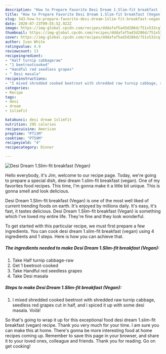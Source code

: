 ```yaml
---
description: "How to Prepare Favorite Desi Dream 1.Slim-fit breakfast (Vegan)"
title: "How to Prepare Favorite Desi Dream 1.Slim-fit breakfast (Vegan)"
slug: 343-how-to-prepare-favorite-desi-dream-1slim-fit-breakfast-vegan
date: 2020-07-23T09:55:52.922Z
image: https://img-global.cpcdn.com/recipes/dddafaf5ad3d286d/751x532cq70/desi-dream-1slim-fit-breakfast-vegan-recipe-main-photo.jpg
thumbnail: https://img-global.cpcdn.com/recipes/dddafaf5ad3d286d/751x532cq70/desi-dream-1slim-fit-breakfast-vegan-recipe-main-photo.jpg
cover: https://img-global.cpcdn.com/recipes/dddafaf5ad3d286d/751x532cq70/desi-dream-1slim-fit-breakfast-vegan-recipe-main-photo.jpg
author: Ivan White
ratingvalue: 4.9
reviewcount: 13
recipeingredient:
- "Half turnip cabbageraw"
- "1 beetrootcooked"
- "Handful red seedless grapes"
- " Desi masala"
recipeinstructions:
- "I mixed shredded cooked beetroot with shredded raw turnip cabbage, seedless red grapes cut in half, and i spiced it up with some desi masala. Voilà!"
categories:
- Recipe
tags:
- desi
- dream
- 1slimfit

katakunci: desi dream 1slimfit 
nutrition: 295 calories
recipecuisine: American
preptime: "PT13M"
cooktime: "PT59M"
recipeyield: "4"
recipecategory: Dinner

---
```



![Desi Dream 1.Slim-fit breakfast (Vegan)](https://img-global.cpcdn.com/recipes/dddafaf5ad3d286d/751x532cq70/desi-dream-1slim-fit-breakfast-vegan-recipe-main-photo.jpg)

Hello everybody, it's Jim, welcome to our recipe page. Today, we're going to prepare a special dish, desi dream 1.slim-fit breakfast (vegan). One of my favorites food recipes. This time, I'm gonna make it a little bit unique. This is gonna smell and look delicious.



Desi Dream 1.Slim-fit breakfast (Vegan) is one of the most well liked of current trending foods on earth. It's enjoyed by millions daily. It's easy, it's fast, it tastes delicious. Desi Dream 1.Slim-fit breakfast (Vegan) is something which I've loved my entire life. They're fine and they look wonderful.


To get started with this particular recipe, we must first prepare a few ingredients. You can cook desi dream 1.slim-fit breakfast (vegan) using 4 ingredients and 1 steps. Here is how you can achieve that.

<!--inarticleads1-->

##### The ingredients needed to make Desi Dream 1.Slim-fit breakfast (Vegan):

1. Take Half turnip cabbage-raw
1. Get 1 beetroot-cooked
1. Take Handful red seedless grapes
1. Take  Desi masala




<!--inarticleads2-->

##### Steps to make Desi Dream 1.Slim-fit breakfast (Vegan):

1. I mixed shredded cooked beetroot with shredded raw turnip cabbage, seedless red grapes cut in half, and i spiced it up with some desi masala. Voilà!




So that's going to wrap it up for this exceptional food desi dream 1.slim-fit breakfast (vegan) recipe. Thank you very much for your time. I am sure you can make this at home. There's gonna be more interesting food at home recipes coming up. Remember to save this page in your browser, and share it to your loved ones, colleague and friends. Thank you for reading. Go on get cooking!
